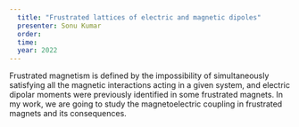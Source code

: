 ```yaml
---
  title: "Frustrated lattices of electric and magnetic dipoles"
  presenter: Sonu Kumar
  order: 
  time: 
  year: 2022
---
```

Frustrated magnetism is defined by the impossibility of simultaneously satisfying all the magnetic interactions acting in a given system, and electric dipolar moments were previously identified in some frustrated magnets. In my work, we are going to study the magnetoelectric coupling in frustrated magnets and its consequences.